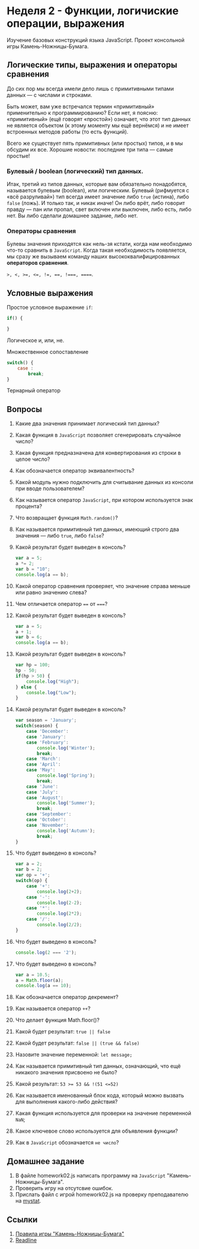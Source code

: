 # Неделя 2 - Функции, логичиские операции, выражения

Изучение базовых конструкций языка JavaScript.
Проект консольной игры Камень-Ножницы-Бумага.

## Логические типы, выражения и операторы сравнения

До сих пор мы всегда имели дело лишь с примитивными типами данных — с числами и  строками.

Быть может, вам уже встречался термин «примитивный» применительно к программированию?
Если нет, я поясню: «примитивный» (ещё говорят «простой») означает, что этот тип данных не является объектом (к этому моменту мы ещё вернёмся) и не имеет встроенных методов работы (то есть функций).

Всего же существует пять примитивных (или простых) типов, и в мы обсудим их все. Хорошие новости: последние три типа — самые простые!

### Булевый / boolean (логический) тип данных.

Итак, третий из типов данных, которые вам обязательно понадобятся, называется булевым (boolean), или логическим.
Булевый (рифмуется с «всё разруливай») тип всегда имеет значение либо `true` (истина), либо `false` (ложь).
И только так, и никак иначе! Он либо врёт, либо говорит правду — пан или пропал, свет включен или выключен, либо есть, либо нет. Вы либо сделали домашнее задание, либо нет.

### Операторы сравнения

Булевы значения приходятся как нель-зя кстати, когда нам необходимо что-то сравнить в `JavaScript`. Когда такая необходимость появляется, мы сразу же вызываем команду наших высококвалифицированных **операторов сравнения**.

```>, <, >=, <=, !=, ==, !===, ====```.

## Условные выражения

Простое условное выражение `if`:

```JavaScript
if() {

}
```

Логическое и, или, не.

Множественное сопоставление

```JavaScript
switch() {
    case :
        break;
}
```

Тернарный оператор

## Вопросы

1. Какие два значения принимает логический тип данных?
2. Какая функция в `JavaScript` позволяет сгенерировать случайное число?
3. Какая функция предназначена для конвертирования из строки в целое число?
4. Как обозначается оператор эквивалентность?
5. Какой модуль нужно подключить для считывание данных из консоли при вводе пользователем?
6. Как называется оператор `JavaScript`, при котором используется знак процента?
7. Что возвращает функция `Math.random()`?
8. Как называется примитивный тип данных, имеющий строго два значения — либо `true`, либо `false`?
9. Какой результат будет выведен в консоль?

    ```JavaScript
    var a = 5;
    a *= 2;
    var b = "10";
    console.log(a == b);
    ```

10. Какой оператор сравнения проверяет, что значение справа меньше или равно значению слева?
11. Чем отличается оператор `==` от `===`?
12. Какой результат будет выведен в консоль?

    ```JavaScript
    var a = 5;
    a + 1;
    var b = 6;
    console.log(a == b);
    ```

13. Какой результат будет выведен в консоль?

    ```JavaScript
    var hp = 100;
    hp - 50;
    if(hp > 50) {
        console.log("High");
    } else {
        console.log("Low");
    }
    ```

14. Какой результат будет выведен в консоль?

    ```JavaScript
    var season = 'January';
    switch(season) {
        case 'December':
        case 'January':
        case 'February':
            console.log('Winter');
            break;
        case 'March':
        case 'April':
        case 'May':
            console.log('Spring');
            break;
        case 'June':
        case 'July':
        case 'August':
            console.log('Summer');
            break;
        case 'September':
        case 'October':
        case 'November':
            console.log('Autumn');
            break;
    }
    ```

15. Что будет выведено в консоль?

    ```JavaScript
    var a = 2;
    var b = 2;
    var op = '+';
    switch(op) {
        case '+':
            console.log(2+2);
        case '-':
            console.log(2-2);
        case '*':
            console.log(2*2);
        case '/':
            console.log(2/2);
    }
    ```

16. Что будет выведено в консоль?

    ```JavaScript
    console.log(2 === '2');
    ```

17. Что будет выведено в консоль?

    ```JavaScript
    var a = 10.5;
    a = Math.floor(a);
    console.log(a == 10);
    ```

18. Как обозначается оператор декремент?
19. Как называется оператор `++`?
20. Что делает функция Math.floor()?
21. Какой будет результат: `true || false`
22. Какой будет результат: `false || (true && false)`
23. Назовите значение переменной: `let message;`
24. Как называется примитивный тип данных, означающий, что ещё никакого значения присвоено не было?
25. Какой результат: `53 >= 53 && !(51 <=52)`
26. Как называется именованный блок кода, который можно вызвать для выполнения какого-либо действия?
27. Какая функция используется для проверки на значение переменной `NaN`;
28. Какое ключевое слово используется для объявления функции?
29. Как в `JavaScript` обозначается `не число`?


## Домашнее задание

1. В файле homework02.js написать программу на `JavaScript` "Камень-Ножницы-Бумага".
2. Проверить игру на отсутсвие ошибок.
3. Прислать файл с игрой homework02.js на проверку преподавателю на [mystat](http://mystat.itstep.org).

## Ссылки

1. [Правила игры "Камень-Ножницы-Бумага"]()
2. [Readline](https://js-node.ru/site/article?id=34)
